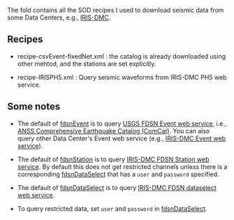 
The fold contains all the SOD recipes I used to download seismic data from some Data Centers, e.g., [IRIS-DMC](https://ds.iris.edu/ds/nodes/dmc/).

## Recipes

- recipe-csvEvent-fixedNet.xml : the catalog is already downloaded using other mehtod, and the stations are set explicitly.

- recipe-IRISPH5.xml           : Query seismic waveforms from IRIS-DMC PH5 web service.




## Some notes

- The default of [fdsnEvent](http://www.seis.sc.edu/sod/ingredients/fdsnEvent.html) is to query [USGS FDSN Event web service](https://earthquake.usgs.gov/fdsnws/event/1/), i.e., [ANSS Comprehensive Earthquake Catalog (ComCat)](https://earthquake.usgs.gov/earthquakes/search/). You can also query other Data Center's Event web service (e.g., [IRIS-DMC Event web service](http://service.iris.edu/fdsnws/event/1)).

- The default of [fdsnStation](http://www.seis.sc.edu/sod/ingredients/fdsnStation.html) is to query [IRIS-DMC FDSN Station web service](http://service.iris.edu/fdsnws/station/1/). By default this does not get restricted channels unless there is a corresponding [fdsnDataSelect](http://www.seis.sc.edu/sod/ingredients/fdsnDataSelect.html) that has a `user` and `password` specified.

- The default of [fdsnDataSelect](http://www.seis.sc.edu/sod/ingredients/fdsnDataSelect.html) is to query [IRIS-DMC FDSN dataselect web service](http://service.iris.edu/fdsnws/dataselect/1/).

- To query restricted data, set `user` and `password` in [fdsnDataSelect](http://www.seis.sc.edu/sod/ingredients/fdsnDataSelect.html).


